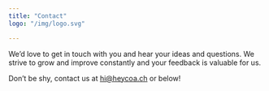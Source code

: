 ```yaml
---
title: "Contact"
logo: "/img/logo.svg"

---
```


We’d love to get in touch with you and hear your ideas and
questions. We strive to grow and improve constantly and your feedback
is valuable for us.

Don’t be shy, contact us at hi@heycoa.ch or below!
